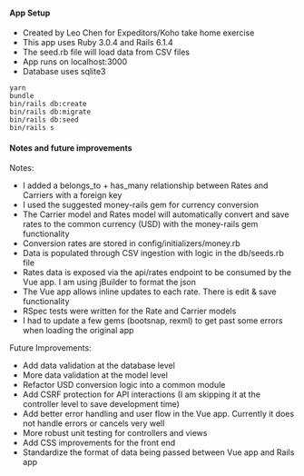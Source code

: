 #### App Setup
* Created by Leo Chen for Expeditors/Koho take home exercise
* This app uses Ruby 3.0.4 and Rails 6.1.4
* The seed.rb file will load data from CSV files
* App runs on localhost:3000
* Database uses sqlite3
```
yarn
bundle
bin/rails db:create
bin/rails db:migrate
bin/rails db:seed
bin/rails s
```

#### Notes and future improvements
Notes:
* I added a belongs_to + has_many relationship between Rates and Carriers with a foreign key
* I used the suggested money-rails gem for currency conversion
* The Carrier model and Rates model will automatically convert and save rates to the common currency (USD) with the money-rails gem functionality
* Conversion rates are stored in config/initializers/money.rb
* Data is populated through CSV ingestion with logic in the db/seeds.rb file
* Rates data is exposed via the api/rates endpoint to be consumed by the Vue app. I am using jBuilder to format the json
* The Vue app allows inline updates to each rate. There is edit & save functionality
* RSpec tests were written for the Rate and Carrier models
* I had to update a few gems (bootsnap, rexml) to get past some errors when loading the original app


Future Improvements:
* Add data validation at the database level
* More data validation at the model level
* Refactor USD conversion logic into a common module
* Add CSRF protection for API interactions (I am skipping it at the controller level to save development time)
* Add better error handling and user flow in the Vue app. Currently it does not handle errors or cancels very well
* More robust unit testing for controllers and views
* Add CSS improvements for the front end
* Standardize the format of data being passed between Vue app and Rails app
